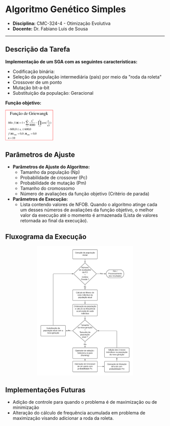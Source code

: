 # Algoritmo Genético Simples

* **Disciplina:** CMC-324-4 - Otimização Evolutiva
* **Docente:** Dr. Fabiano Luis de Sousa

________________________________________________________

## Descrição da Tarefa
**Implementação de um SGA com as seguintes características:**
- Codificação binária:
- Seleção da população intermediária (pais) por meio da "roda da roleta"
- Crossover de um ponto
- Mutação bit-a-bit
- Substituição da população: Geracional

**Função objetivo:**
<div align="left">
   <img src="Imagens_README/MIDIA_funcao_griewangk.png" alt="diagrama" width="30%" height="20%"/></center>
</div>


## Parâmetros de Ajuste
- **Parâmetros de Ajuste do Algoritmo:**
    - Tamanho da população (Np)
    - Probabilidade de crossover (Pc)
    - Probabilidade de mutação (Pm)
    - Tamanho do cromossomo
    - Número de avaliações da função objetivo (Critério de parada)
- **Parâmetros de Execução:**
    - Lista contendo valores de NFOB. Quando o algoritmo atinge cada um desses números de avaliações da função objetivo, o melhor valor da execução até o momento é armazenada (Lista de valores retornada ao final da execução).


## Fluxograma da Execução
<div align="center">
   <img src="Imagens_README/MIDIA_fluxograma_SGA_tarefa.png" alt="diagrama" width="60%" height="40%"/></center>
</div>


## Implementações Futuras
   * Adição de controle para quando o problema é de maximização ou de minimização
   * Alteração do cálculo de frequência acumulada em problema de maximização visando adicionar a roda da roleta.